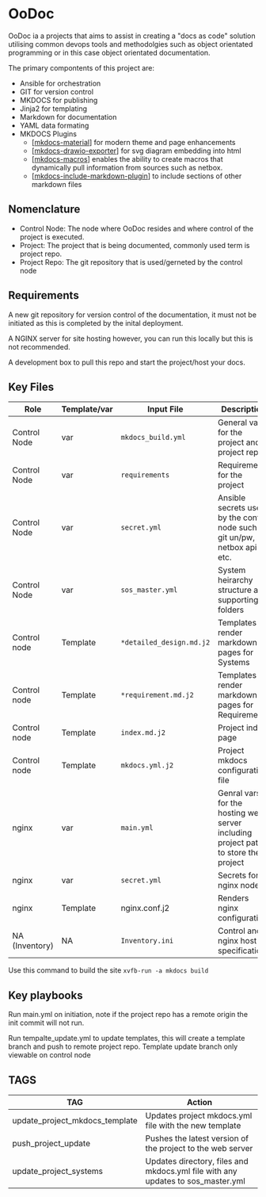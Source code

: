 # OoDoc

OoDoc ia a projects that aims to assist in creating a "docs as code" solution utilising common devops tools and methodolgies such as object orientated programming or in this case object orientated documentation.

The primary compontents of this project are:

- Ansible for orchestration
- GIT for version control
- MKDOCS for publishing
- Jinja2 for templating
- Markdown for documentation
- YAML data formating
- MKDOCS Plugins
  - [[mkdocs-material](https://squidfunk.github.io/mkdocs-material/)] for modern theme and page enhancements
  - [[mkdocs-drawio-exporter](https://github.com/LukeCarrier/mkdocs-drawio-exporter)] for svg diagram embedding into html
  - [[mkdocs-macros](https://mkdocs-macros-plugin.readthedocs.io/en/latest/)] enables the ability to create macros that dynamically pull information from sources such as netbox. 
  - [[mkdocs-include-markdown-plugin](https://github.com/mondeja/mkdocs-include-markdown-plugin)] to include sections of other markdown files

## Nomenclature

- Control Node: The node where OoDoc resides and where control of the project is executed.
- Project: The project that is being documented, commonly used term is project repo.
- Project Repo: The git repository that is used/gerneted by the control node

## Requirements

A new git repository for version control of the documentation, it must not be initiated as this is completed by the inital deployment. 

A NGINX server for site hosting however, you can run this locally but this is not recommended. 

A development box to pull this repo and start the project/host your docs. 


## Key Files

| Role           | Template/var | Input File               | Description                                                                        | Output Files              |
| -------------- | ------------ | ------------------------ | ---------------------------------------------------------------------------------- | ------------------------- |
| Control Node   | var          | `mkdocs_build.yml`       | General vars for the project and project repo                                      | NA                        |
| Control Node   | var          | `requirements`           | Requirements for the project                                                       | `*requirements.md* `      |
| Control Node   | var          | `secret.yml`             | Ansible secrets used by the control node such as git un/pw, netbox api etc.        | NA                        |
| Control Node   | var          | `sos_master.yml`         | System heirarchy structure and supporting folders                                  | `*system dirs and files*` |
| Control node   | Template     | `*detailed_design.md.j2` | Templates to render markdown pages for Systems                                     | `*system_file.md*`        |
| Control node   | Template     | `*requirement.md.j2`     | Templates to render markdown pages for Requirements                                | `*requirement.md*`        |
| Control node   | Template     | `index.md.j2`            | Project index page                                                                 | `index.md`                |
| Control node   | Template     | `mkdocs.yml.j2`          | Project mkdocs configuration file                                                  | `mkdocs.yml`              |
| nginx          | var          | `main.yml`               | Genral vars for the hosting web server including project path to store the project | NA                        |
| nginx          | var          | `secret.yml`             | Secrets for nginx node                                                             | NA                        |
| nginx          | Template     | nginx.conf.j2            | Renders nginx configuration                                                        | `nginx.conf`              |
| NA (Inventory) | NA           | `Inventory.ini`          | Control and nginx host specification                                               | NA                        |



Use this command to build the site ``` xvfb-run -a mkdocs build ```


## Key playbooks

Run main.yml on initiation, note if the project repo has a remote origin the init commit will not run. 

Run tempalte_update.yml to update templates, this will create a template branch and push to remote project repo. Template update branch only viewable on control node

## TAGS

| TAG                            | Action                                                                          |
| ------------------------------ | ------------------------------------------------------------------------------- |
| update_project_mkdocs_template | Updates project mkdocs.yml file with the new template                           |
| push_project_update            | Pushes the latest version of the project to the web server                      |
| update_project_systems         | Updates directory, files and mkdocs.yml file with any updates to sos_master.yml |

